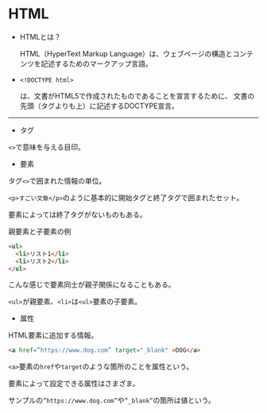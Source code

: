 # HTML

- HTMLとは？

  HTML（HyperText Markup Language）は、ウェブページの構造とコンテンツを記述するためのマークアップ言語。

- `<!DOCTYPE html>`

  <!DOCTYPE html>は、文書がHTML5で作成されたものであることを宣言するために、 文書の先頭（<html>タグよりも上）に記述するDOCTYPE宣言。

---

- タグ

`<>`で意味を与える目印。

- 要素

タグ`<>`で囲まれた情報の単位。

`<p>すごい文章</p>`のように基本的に開始タグと終了タグで囲まれたセット。

要素によっては終了タグがないものもある。

親要素と子要素の例

```html
<ul>
  <li>リスト1</li>
  <li>リスト2</li>
</ul>
```

こんな感じで要素同士が親子関係になることもある。

`<ul>`が親要素、`<li>`は`<ul>`要素の子要素。

- 属性

HTML要素に追加する情報。

```html
<a href=”https://www.dog.com” target="_blank" >DOG</a>
```

`<a>`要素の`href`や`target`のような箇所のことを属性という。

要素によって設定できる属性はさまざま。

サンプルの`”https://www.dog.com”`や`”_blank”`の箇所は値という。
